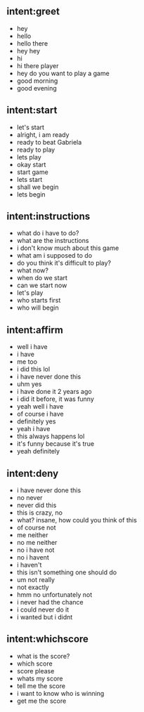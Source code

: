 ## intent:greet
- hey
- hello
- hello there
- hey hey
- hi
- hi there player
- hey do you want to play a game
- good morning
- good evening

## intent:start
- let's start
- alright, i am ready
- ready to beat Gabriela
- ready to play
- lets play
- okay start
- start game
- lets start
- shall we begin
- lets begin

## intent:instructions
- what do i have to do?
- what are the instructions
- i don't know much about this game
- what am i supposed to do
- do you think it's difficult to play?
- what now?
- when do we start
- can we start now
- let's play
- who starts first
- who will begin

## intent:affirm
- well i have
- i have
- me too
- i did this lol
- i have never done this
- uhm yes
- i have done it 2 years ago
- i did it before, it was funny
- yeah well i have
- of course i have
- definitely yes
- yeah i have
- this always happens lol
- it's funny because it's true
- yeah definitely

## intent:deny
- i have never done this
- no never
- never did this
- this is crazy, no
- what? insane, how could you think of this
- of course not
- me neither
- no me neither
- no i have not
- no i havent
- i haven't
- this isn't something one should do
- um not really
- not exactly
- hmm no unfortunately not
- i never had the chance
- i could never do it
- i wanted but i didnt

## intent:whichscore
- what is the score?
- which score
- score please
- whats my score
- tell me the score
- i want to know who is winning
- get me the score
